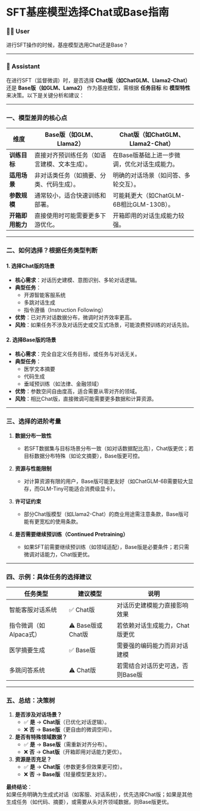 # SFT基座模型选择Chat或Base指南

### 🧑‍💻 User

进行SFT操作的时候，基座模型选用Chat还是Base？

---

### 🤖 Assistant

在进行SFT（监督微调）时，是否选择 **Chat版（如ChatGLM、Llama2-Chat）** 还是 **Base版（如GLM、Lama2）** 作为基座模型，需根据 **任务目标** 和 **模型特性** 来决策。以下是关键分析和建议：

---

### **一、模型差异的核心点**
| 维度               | Base版（如GLM、Llama2）                     | Chat版（如ChatGLM、Llama2-Chat）           |
|--------------------|--------------------------------------------|-------------------------------------------|
| **训练目标**        | 直接对齐预训练任务（如语言建模、文本生成）。 | 在Base版基础上进一步微调，优化对话生成能力。 |
| **适用场景**        | 非对话类任务（如摘要、分类、代码生成）。     | 明确的对话场景（如问答、多轮交互）。         |
| **参数规模**        | 通常较小，适合快速训练和部署。               | 可能耗更大（如ChatGLM-6B相比GLM-130B）。    |
| **开箱即用能力**    | 直接使用时可能需要更多下游优化。             | 开箱即用的对话生成能力较强。               |

---

### **二、如何选择？根据任务类型判断**
#### **1. 选择Chat版的场景**
- **核心需求**：对话历史建模、意图识别、多轮对话逻辑。
- **典型任务**：
  - 开源智能客服系统
  - 多跳对话生成
  - 指令遵循（Instruction Following）
- **优势**：已对齐对话数据分布，微调时对齐效率更高。
- **风险**：如果任务不涉及对话历史或交互式场景，可能浪费预训练的对话先验。

#### **2. 选择Base版的场景**
- **核心需求**：完全自定义任务目标，或任务与对话无关。
- **典型任务**：
  - 医学文本摘要
  - 代码生成
  - 垂域预训练（如法律、金融领域）
- **优势**：参数空间自由度高，适合需要从零对齐的领域。
- **风险**：相比Chat版，直接微调可能需要更多数据和计算资源。

---

### **三、选择的进阶考量**
1. **数据分布一致性**  
   - 若SFT数据集与目标场景分布一致（如对话数据配比高），Chat版更优；若目标数据分布特殊（如论文摘要），Base版更可控。

2. **资源与性能限制**  
   - 对计算资源有限的用户，Base版可能更友好（如ChatGLM-6B需要较大显存，而GLM-Tiny可能适合消费级显卡）。

3. **许可证约束**  
   - 部分Chat版模型（如Llama2-Chat）的商业用途需注意条款，Base版可能有更宽松的使用条款。

4. **是否需要继续预训练（Continued Pretraining）**  
   - 如果SFT前需要继续预训练（如领域适配），Base版是必要条件；若只需微调对话能力，Chat版更优。

---

### **四、示例：具体任务的选择建议**
| 任务类型               | 建议模型       | 说明                                       |
|-----------------------|----------------|--------------------------------------------|
| 智能客服对话系统       | ✅ Chat版       | 对话历史建模能力直接影响效果                |
| 指令微调（如Alpaca式）| ⚠️ Base版或Chat版 | 若依赖对话生成能力，Chat版更优              |
| 医学摘要生成           | ✅ Base版       | 需要强的编码能力而非对话建模               |
| 多跳问答系统           | ⚠️ Chat版       | 若需结合对话历史可选，否则Base版            |

---

### **五、总结：决策树**
1. **是否涉及对话场景？**
   - ✅ **是** → **Chat版**（已优化对话逻辑）。
   - ❌ **否** → **Base版**（更自由的微调空间）。
2. **是否有特殊领域数据？**
   - ✅ **是** → **Base版**（需重新对齐分布）。
   - ❌ **否** → **Chat版**（开箱即用对话能力更优）。
3. **资源是否充足？**
   - ✅ **是** → **Chat版**（参数更多但效果更可控）。
   - ❌ **否** → **Base版**（轻量模型更友好）。

**最终结论**：  
如果任务明确为生成式对话（如客服、对话系统），优先选择Chat版；如果是其他生成任务（如代码、摘要），或需要从头对齐领域数据，则Base版更优。